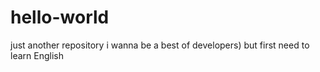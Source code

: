 # hello-world
just another repository
i wanna be a best of developers) but first need to learn English
